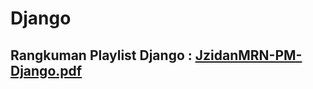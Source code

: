 # Django
## Rangkuman Playlist Django : [JzidanMRN-PM-Django.pdf](https://github.com/jzidanmrn/django/files/8677399/JzidanMRN-PM-Django.pdf)
